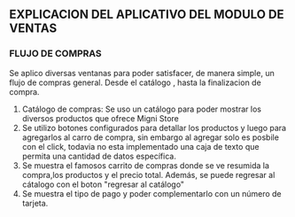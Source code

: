 ## EXPLICACION DEL APLICATIVO DEL MODULO DE VENTAS
### FLUJO DE COMPRAS
Se aplico diversas ventanas para poder satisfacer, de manera simple, un flujo de compras general. Desde el catálogo , hasta la finalizacion de compra.

1. Catálogo de compras: Se uso un catálogo para poder mostrar los diversos productos que ofrece Migni Store
2. Se utilizo botones configurados para detallar los productos y luego para agregarlos al carro de compra, sin embargo al agregar solo es posbile con el click, todavia no esta implementado una caja de texto que permita una cantidad de datos específica.
3. Se muestra el famosos carrito de compras donde se ve resumida la compra,los productos y el precio total. Además, se puede regresar al cátalogo con el boton "regresar al catálogo"
4. Se muestra el tipo de pago y poder complementarlo con un número de tarjeta.
